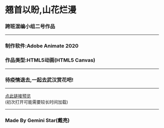 # 翘首以盼,山花烂漫  
### 跨班混编小组二号作品  
***
### 制作软件:Adobe Animate 2020
### 作品类型:HTML5动画(HTML5 Canvas)
***
### 待疫情退去,一起去武汉赏花吧!
***
 [点此链接预览](https://chinese-gemini-star.github.io/Looking-forward-to-the-beautiful-flowers/)  
 (初次打开可能需要较长时间加载)
***
### Made By Gemini Star(戴亮)